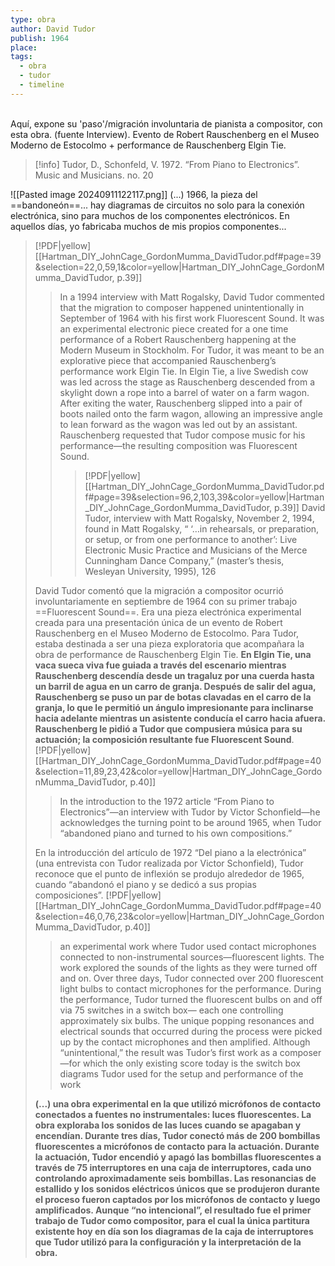 ```yaml
---
type: obra
author: David Tudor
publish: 1964
place: 
tags:
  - obra
  - tudor
  - timeline
---
```

<span  
class='ob-timelines'  
data-date='1964-08-00-00'  
data-title='Fluorescent Sound'  
data-type='range'  
data-end='1965-06-10-00'>  
</span>
Aquí, expone su 'paso'/migración involuntaria de pianista a compositor, con esta obra. (fuente Interview). Evento de Robert Rauschenberg en el Museo Moderno de Estocolmo + performance de Rauschenberg Elgin Tie.

> [!info] Tudor, D., Schonfeld, V. 1972. “From Piano to Electronics”. Music and Musicians. no. 20

![[Pasted image 20240911122117.png]]
(...) 1966, la pieza del ==bandoneón==... hay diagramas de circuitos no solo para la conexión electrónica, sino para muchos de los componentes electrónicos. En aquellos días, yo fabricaba muchos de mis propios componentes... 
> [!PDF|yellow] [[Hartman_DIY_JohnCage_GordonMumma_DavidTudor.pdf#page=39&selection=22,0,59,1&color=yellow|Hartman_DIY_JohnCage_GordonMumma_DavidTudor, p.39]]
> > In a 1994 interview with Matt Rogalsky, David Tudor commented that the migration to composer happened unintentionally in September of 1964 with his first work Fluorescent Sound. It was an experimental electronic piece created for a one time performance of a Robert Rauschenberg happening at the Modern Museum in Stockholm. For Tudor, it was meant to be an explorative piece that accompanied Rauschenberg’s performance work Elgin Tie. In Elgin Tie, a live Swedish cow was led across the stage as Rauschenberg descended from a skylight down a rope into a barrel of water on a farm wagon. After exiting the water, Rauschenberg slipped into a pair of boots nailed onto the farm wagon, allowing an impressive angle to lean forward as the wagon was led out by an assistant. Rauschenberg requested that Tudor compose music for his performance—the resulting composition was Fluorescent Sound.
> > > [!PDF|yellow] [[Hartman_DIY_JohnCage_GordonMumma_DavidTudor.pdf#page=39&selection=96,2,103,39&color=yellow|Hartman_DIY_JohnCage_GordonMumma_DavidTudor, p.39]]
> > David Tudor, interview with Matt Rogalsky, November 2, 1994, found in Matt Rogalsky, “ ‘…in rehearsals, or preparation, or setup, or from one performance to another’: Live Electronic Music Practice and Musicians of the Merce Cunningham Dance Company,” (master’s thesis, Wesleyan University, 1995), 126
> 
> 
> 
> David Tudor comentó que la migración a compositor ocurrió involuntariamente en septiembre de 1964 con su primer trabajo ==Fluorescent Sound==. Era una pieza electrónica experimental creada para una presentación única de un evento de Robert Rauschenberg en el Museo Moderno de Estocolmo. Para Tudor, estaba destinada a ser una pieza exploratoria que acompañara la obra de performance de Rauschenberg Elgin Tie. **En Elgin Tie, una vaca sueca viva fue guiada a través del escenario mientras Rauschenberg descendía desde un tragaluz por una cuerda hasta un barril de agua en un carro de granja. Después de salir del agua, Rauschenberg se puso un par de botas clavadas en el carro de la granja, lo que le permitió un ángulo impresionante para inclinarse hacia adelante mientras un asistente conducía el carro hacia afuera. Rauschenberg le pidió a Tudor que compusiera música para su actuación; la composición resultante fue Fluorescent Sound**.
> [!PDF|yellow] [[Hartman_DIY_JohnCage_GordonMumma_DavidTudor.pdf#page=40&selection=11,89,23,42&color=yellow|Hartman_DIY_JohnCage_GordonMumma_DavidTudor, p.40]]
> >  In the introduction to the 1972 article “From Piano to Electronics”—an interview with Tudor by Victor Schonfield—he acknowledges the turning point to be around 1965, when Tudor “abandoned piano and turned to his own compositions.”
> 
> En la introducción del artículo de 1972 “Del piano a la electrónica” (una entrevista con Tudor realizada por Victor Schonfield), Tudor reconoce que el punto de inflexión se produjo alrededor de 1965, cuando “abandonó el piano y se dedicó a sus propias composiciones”.
> [!PDF|yellow] [[Hartman_DIY_JohnCage_GordonMumma_DavidTudor.pdf#page=40&selection=46,0,76,23&color=yellow|Hartman_DIY_JohnCage_GordonMumma_DavidTudor, p.40]]
> > an experimental work where Tudor used contact microphones connected to non-instrumental sources—fluorescent lights. The work explored the sounds of the lights as they were turned off and on. Over three days, Tudor connected over 200 fluorescent light bulbs to contact microphones for the performance. During the performance, Tudor turned the fluorescent bulbs on and off via 75 switches in a switch box— each one controlling approximately six bulbs. The unique popping resonances and electrical sounds that occurred during the process were picked up by the contact microphones and then amplified. Although “unintentional,” the result was Tudor’s first work as a composer—for which the only existing score today is the switch box diagrams Tudor used for the setup and performance of the work
> 
> **(...) una obra experimental en la que utilizó micrófonos de contacto conectados a fuentes no instrumentales: luces fluorescentes. La obra exploraba los sonidos de las luces cuando se apagaban y encendían. Durante tres días, Tudor conectó más de 200 bombillas fluorescentes a micrófonos de contacto para la actuación. Durante la actuación, Tudor encendió y apagó las bombillas fluorescentes a través de 75 interruptores en una caja de interruptores, cada uno controlando aproximadamente seis bombillas. Las resonancias de estallido y los sonidos eléctricos únicos que se produjeron durante el proceso fueron captados por los micrófonos de contacto y luego amplificados. Aunque “no intencional”, el resultado fue el primer trabajo de Tudor como compositor, para el cual la única partitura existente hoy en día son los diagramas de la caja de interruptores que Tudor utilizó para la configuración y la interpretación de la obra.**

